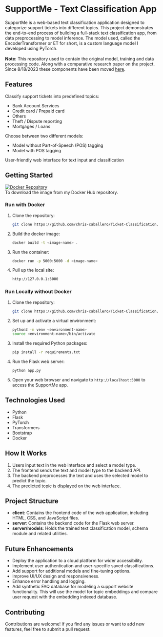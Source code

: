 # SupportMe - Text Classification App

SupportMe is a web-based text classification application designed to categorize support tickets into different topics. This project demonstrates the end-to-end process of building a full-stack text classification app, from data preprocessing to model inference. The model used, called the EncoderTransformer or ET for short, is a custom language model I developed using PyTorch.
<br><br>
**Note:** This repository used to contain the original model, training and data processing code. Along with a comparative research paper on the project. Since 8/18/2023 these components have been moved [here](https://github.com/chris-caballero/Ticket-Classification-Data.git).

## Features

Classify support tickets into predefined topics:
- Bank Account Services
- Credit card / Prepaid card
- Others
- Theft / Dispute reporting
- Mortgages / Loans

Choose between two different models:
- Model without Part-of-Speech (POS) tagging
- Model with POS tagging

User-friendly web interface for text input and classification

## Getting Started
[![Docker Repository](https://img.shields.io/badge/Docker%20Hub-Repository-blue)](https://hub.docker.com/repository/docker/chrismcaballero/ticket-classification/general) <br>
To download the image from my Docker Hub repository.
### Run with Docker
1. Clone the repository:

   ```bash
   git clone https://github.com/chris-caballero/Ticket-Classification.git
   ```

2. Build the docker image:

   ```bash
   docker build -t <image-name> .
   ```

2. Run the container:

   ```bash
   docker run -p 5000:5000 -d <image-name>
   ```

3. Pull up the local site:

   ```bash
   http://127.0.0.1:5000
   ```


### Run Locally without Docker
1. Clone the repository:

   ```bash
   git clone https://github.com/chris-caballero/Ticket-Classification.git
   ```

2. Set up and activate a virtual environment:

   ```bash
   python3 -m venv <environment-name>
   source <environment-name>/bin/activate
   ```

4. Install the required Python packages:

   ```bash
   pip install -r requirements.txt
   ```

5. Run the Flask web server:

   ```bash
   python app.py
   ```

6. Open your web browser and navigate to `http://localhost:5000` to access the SupportMe app.

## Technologies Used

- Python
- Flask
- PyTorch
- Transformers
- Bootstrap
- Docker

## How It Works

1. Users input text in the web interface and select a model type.
2. The frontend sends the text and model type to the backend API.
3. The backend preprocesses the text and uses the selected model to predict the topic.
4. The predicted topic is displayed on the web interface.

## Project Structure

- **client**: Contains the frontend code of the web application, including HTML, CSS, and JavaScript files.
- **server**: Contains the backend code for the Flask web server.
- **server/models**: Holds the trained text classification model, schema module and related utilities.

## Future Enhancements

- Deploy the application to a cloud platform for wider accessibility.
- Implement user authentication and user-specific saved classifications.
- Add support for additional models and fine-tuning options.
- Improve UI/UX design and responsiveness.
- Enhance error handling and logging.
- Add synthetic FAQ database for modeling a support website functionality. This will use the model for topic embeddings and compare user request with the embedding indexed database.

## Contributing

Contributions are welcome! If you find any issues or want to add new features, feel free to submit a pull request.

